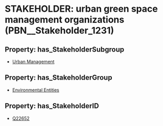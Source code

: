 # STAKEHOLDER: __urban green space management organizations__ (PBN__Stakeholder_1231)

## Property: has_StakeholderSubgroup

* [Urban Management](PBN__StakeholderSubgroup_135)

## Property: has_StakeholderGroup

* [Environmental Entities](PBN__StakeholderGroup_13)

## Property: has_StakeholderID

* [Q22652](Q22652)

